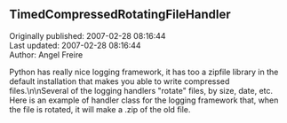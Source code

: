 ## TimedCompressedRotatingFileHandler  
Originally published: 2007-02-28 08:16:44  
Last updated: 2007-02-28 08:16:44  
Author: Angel Freire  
  
Python has really nice logging framework, it has too a zipfile library in the default installation that makes you able to write compressed files.\n\nSeveral of the logging handlers "rotate" files, by size, date, etc. Here is an example of handler class for the logging framework that, when the file is rotated, it will make a .zip of the old file.